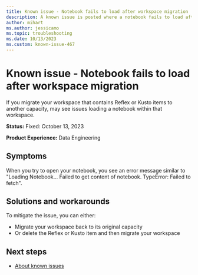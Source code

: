```yaml
---
title: Known issue - Notebook fails to load after workspace migration
description: A known issue is posted where a notebook fails to load after workspace migration
author: mihart
ms.author: jessicamo
ms.topic: troubleshooting 
ms.date: 10/13/2023
ms.custom: known-issue-467
---
```


# Known issue - Notebook fails to load after workspace migration

If you migrate your workspace that contains Reflex or Kusto items to another capacity, may see issues loading a notebook within that workspace.

**Status:** Fixed: October 13, 2023

**Product Experience:** Data Engineering

## Symptoms

When you try to open your notebook, you see an error message similar to "Loading Notebook... Failed to get content of notebook.  TypeError: Failed to fetch".

## Solutions and workarounds

To mitigate the issue, you can either:

- Migrate your workspace back to its original capacity
- Or delete the Reflex or Kusto item and then migrate your workspace

## Next steps

- [About known issues](https://support.fabric.microsoft.com/known-issues)
